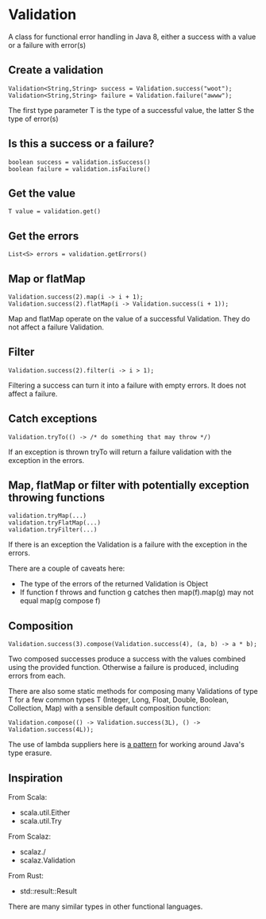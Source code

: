 # Validation

A class for functional error handling in Java 8, either a success with a value or a failure with error(s)

## Create a validation

    Validation<String,String> success = Validation.success("woot");
    Validation<String,String> failure = Validation.failure("awww");

The first type parameter T is the type of a successful value, the latter S the type of error(s)

## Is this a success or a failure?

    boolean success = validation.isSuccess()
    boolean failure = validation.isFailure()

## Get the value

    T value = validation.get()

## Get the errors

    List<S> errors = validation.getErrors()

## Map or flatMap

    Validation.success(2).map(i -> i + 1);
    Validation.success(2).flatMap(i -> Validation.success(i + 1));

Map and flatMap operate on the value of a successful Validation. They do not affect a failure Validation.


## Filter

    Validation.success(2).filter(i -> i > 1);

Filtering a success can turn it into a failure with empty errors. It does not affect a failure.

## Catch exceptions

    Validation.tryTo(() -> /* do something that may throw */)

If an exception is thrown tryTo will return a failure validation with the exception in the errors.

## Map, flatMap or filter with potentially exception throwing functions

    validation.tryMap(...)
    validation.tryFlatMap(...)
    validation.tryFilter(...)

If there is an exception the Validation is a failure with the exception in the errors.

There are a couple of caveats here:

* The type of the errors of the returned Validation is Object
* If function f throws and function g catches then map(f).map(g) may not equal map(g compose f)

## Composition

    Validation.success(3).compose(Validation.success(4), (a, b) -> a * b);

Two composed successes produce a success with the values combined using the provided function. Otherwise a failure is
produced, including errors from each.

There are also some static methods for composing many Validations of type T for a few common types T
(Integer, Long, Float, Double, Boolean, Collection, Map) with a sensible default composition function:

    Validation.compose(() -> Validation.success(3L), () -> Validation.success(4L));

The use of lambda suppliers here is [a pattern][0] for working around Java's type erasure.

[0]: http://benjiweber.co.uk/blog/2015/02/20/work-around-java-same-erasure-errors-with-lambdas/ 'Work around Java “same erasure” errors with Lambdas'

## Inspiration

From Scala:

* scala.util.Either
* scala.util.Try

From Scalaz:

* scalaz.\/
* scalaz.Validation

From Rust:

* std::result::Result

There are many similar types in other functional languages.